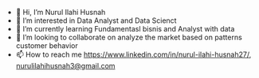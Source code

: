 - 👋 Hi, I’m Nurul Ilahi Husnah
- 👀 I’m interested in Data Analyst and Data Scienct
- 🌱 I’m currently learning Fundamentasl bisnis and Analyst with data 
- 💞️ I’m looking to collaborate on analyze the market based on patterns
customer behavior 
- 📫 How to reach me https://www.linkedin.com/in/nurul-ilahi-husnah27/, nurulilahihusnah3@gmail.com

<!---
NurulIlahiHusnah/NurulIlahiHusnah is a ✨ special ✨ repository because its `README.md` (this file) appears on your GitHub profile.
You can click the Preview link to take a look at your changes.
--->

